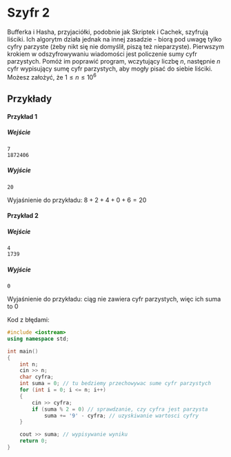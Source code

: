 # Szyfr 2

Bufferka i Hasha, przyjaciółki, podobnie jak Skriptek i Cachek, szyfrują liściki. Ich algorytm działa jednak na innej zasadzie - biorą pod uwagę tylko cyfry parzyste (żeby nikt się nie domyślił, piszą też nieparzyste). Pierwszym krokiem w odszyfrowywaniu wiadomości jest policzenie sumy cyfr parzystych. Pomóż im poprawić program, wczytujący liczbę $n$, następnie $n$ cyfr wypisujący sumę cyfr parzystych, aby mogły pisać do siebie liściki. Możesz założyć, że $1 \leq n \leq 10^6$

## Przykłady

#### Przykład 1

##### Wejście

```
7
1872406
```

##### Wyjście

```
20
```
Wyjaśnienie do przykładu: $8+2+4+0+6=20$

#### Przykład 2

##### Wejście

```
4
1739
```

##### Wyjście

```
0
```
Wyjaśnienie do przykładu: ciąg nie zawiera cyfr parzystych, więc ich suma to 0


Kod z błędami:
```cpp
#include <iostream>
using namespace std;

int main()
{
	int n;
	cin >> n;
	char cyfra;
	int suma = 0; // tu bedziemy przechowywac sume cyfr parzystych
	for (int i = 0; i <= n; i++)
	{
		cin >> cyfra;
		if (suma % 2 = 0) // sprawdzanie, czy cyfra jest parzysta
			suma += '9' - cyfra; // uzyskiwanie wartosci cyfry
	}

	cout >> suma; // wypisywanie wyniku
	return 0;
}
```
